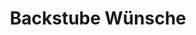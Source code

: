 ---
title: "Backstube Wünsche"
url: /ingolstadt/backstube-wuensche-lena-christ-strasse/
shop: Bäckerei
---